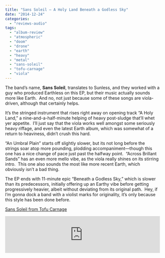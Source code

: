 ```yaml
---
title: "Sans Soleil – A Holy Land Beneath a Godless Sky"
date: "2014-12-24"
categories: 
  - "reviews-audio"
tags: 
  - "album-review"
  - "atmospheric"
  - "doom"
  - "drone"
  - "earth"
  - "heavy"
  - "metal"
  - "sans-soleil"
  - "tofu-carnage"
  - "viola"
---
```


The band’s name, **Sans Soleil**, translates to Sunless, and they worked with a guy who produced Earthless on this EP, but their music actually sounds more like Earth.  And no, not just because some of these songs are viola-driven, although that certainly helps.

It’s the stringed instrument that rises right away on opening track “A Holy Land,” a nine-and-a-half-minute helping of heavy post-sludge that’ll whet yer appetite.  I’ll just say that the viola works well amongst some seriously heavy riffage, and even the latest Earth album, which was somewhat of a return to heaviness, didn’t crush this hard.

“An Umbral Plain” starts off slightly slower, but its not long before the strings soar atop more pounding, plodding accompaniment—though this one has a nice change of pace just past the halfway point.  “Across Brillant Sands” has an even more mello vibe, as the viola really shines on its stirring intro.  This one also sounds the most like more recent Earth, which obviously isn’t a bad thing.

The EP ends with 11-minute epic “Beneath a Godless Sky,” which is slower than its predecessors, initially offering up an Earthy vibe before getting progressively heavier, albeit without deviating from its original path.  Hey, if I’m gonna dock a band with a violist marks for originality, it’s only because this style has been done before.

[Sans Soleil from Tofu Carnage](http://tofucarnage.com/TC07.html)

<iframe style="border: 0; width: 100%; height: 120px;" src="http://bandcamp.com/EmbeddedPlayer/album=1490284439/size=large/bgcol=ffffff/linkcol=0687f5/tracklist=false/artwork=small/transparent=true/" width="300" height="150" seamless=""><a href="http://tofucarnagerecords.bandcamp.com/album/a-holy-land-beneath-a-godless-sky">A Holy Land Beneath A Godless Sky by Sans Soleil</a></iframe>
